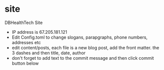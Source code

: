 # site
DBHealthTech Site
- IP address is 67.205.181.121
- Edit Config.toml to change slogans, parapgraphs, phone numbers, addresses etc
- edit content/posts,  each file is a new blog post,  add the front matter.  the 3 dashes and then title, date, author
- don't forget to add text to the commit message and then click commit button below
